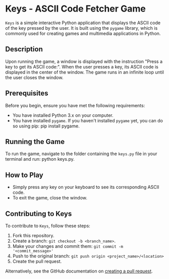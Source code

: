 # Keys - ASCII Code Fetcher Game

`Keys` is a simple interactive Python application that displays the ASCII code of the key pressed by the user. It is built using the `pygame` library, which is commonly used for creating games and multimedia applications in Python.

## Description

Upon running the game, a window is displayed with the instruction "Press a key to get its ASCII code:". When the user presses a key, its ASCII code is displayed in the center of the window. The game runs in an infinite loop until the user closes the window.

## Prerequisites

Before you begin, ensure you have met the following requirements:
- You have installed Python 3.x on your computer.
- You have installed `pygame`. If you haven't installed `pygame` yet, you can do so using pip: pip install pygame.

## Running the Game

To run the game, navigate to the folder containing the `keys.py` file in your terminal and run: python keys.py.


## How to Play

- Simply press any key on your keyboard to see its corresponding ASCII code.
- To exit the game, close the window.

## Contributing to Keys

To contribute to `Keys`, follow these steps:

1. Fork this repository.
2. Create a branch: `git checkout -b <branch_name>`.
3. Make your changes and commit them: `git commit -m '<commit_message>'`
4. Push to the original branch: `git push origin <project_name>/<location>`
5. Create the pull request.

Alternatively, see the GitHub documentation on [creating a pull request](https://help.github.com/articles/creating-a-pull-request/).
